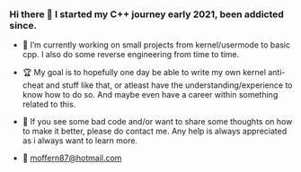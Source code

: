 ### Hi there 👋 I started my C++ journey early 2021, been addicted since.

* 🔭 I’m currently working on small projects from kernel/usermode to basic cpp.
  I also do some reverse engineering from time to time.
  
* 🏆 My goal is to hopefully one day be able to write my own kernel anti-cheat and stuff
  like that, or atleast have the understanding/experience to know how to do so. 
  And maybe even have a career within something related to this.
  
* 📓 If you see some bad code and/or want to share some thoughts on how to make it better,
  please do contact me. Any help is always appreciated as i always want to learn more.
  
* 📧 moffern87@hotmail.com
